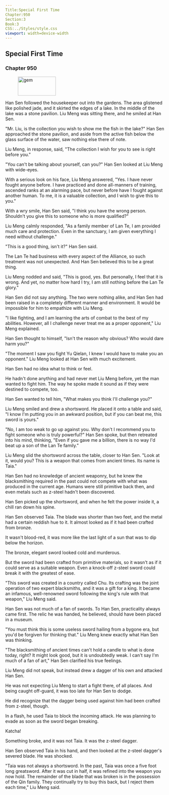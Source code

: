 ```yaml
---
Title:Special First Time 
Chapter:950 
Section:3 
Book:3 
CSS:../Styles/style.css 
viewport: width=device-width
---
```

  
## Special First Time
### Chapter 950
  
<figure>
	<img src="../Images/gem.gif" alt="gem" id="gem" width="120" height="60" />
</figure>
  

  
Han Sen followed the housekeeper out into the gardens. The area glistened like polished jade, and it skirted the edges of a lake. In the middle of the lake was a stone pavilion. Liu Meng was sitting there, and he smiled at Han Sen.

"Mr. Liu, is the collection you wish to show me the fish in the lake?" Han Sen approached the stone pavilion, and aside from the active fish below the glass surface of the water, saw nothing else there of note.

Liu Meng, in response, said, "The collection I wish for you to see is right before you."

"You can't be talking about yourself, can you?" Han Sen looked at Liu Meng with wide-eyes.

With a serious look on his face, Liu Meng answered, "Yes. I have never fought anyone before. I have practiced and done all-manners of training, ascended ranks at an alarming pace, but never before have I fought against another human. To me, it is a valuable collection, and I wish to give this to you."

With a wry smile, Han Sen said, "I think you have the wrong person. Shouldn't you give this to someone who is more qualified?"

Liu Meng calmly responded, "As a family member of Lan Te, I am provided much care and protection. Even in the sanctuary, I am given everything I need without challenge."

"This is a good thing, isn't it?" Han Sen said.

The Lan Te had business with every aspect of the Alliance, so such treatment was not unexpected. And Han Sen believed this to be a great thing.

Liu Meng nodded and said, "This is good, yes. But personally, I feel that it is wrong. And yet, no matter how hard I try, I am still nothing before the Lan Te glory."

Han Sen did not say anything. The two were nothing alike, and Han Sen had been raised in a completely different manner and environment. It would be impossible for him to empathize with Liu Meng.

"I like fighting, and I am learning the arts of combat to the best of my abilities. However, all I challenge never treat me as a proper opponent," Liu Meng explained.

Han Sen thought to himself, "Isn't the reason why obvious? Who would dare harm you?"

"The moment I saw you fight Yu Qielan, I knew I would have to make you an opponent." Liu Meng looked at Han Sen with much excitement.

Han Sen had no idea what to think or feel.

He hadn't done anything and had never met Liu Meng before, yet the man wanted to fight him. The way he spoke made it sound as if they were destined to compete, too.

Han Sen wanted to tell him, "What makes you think I'll challenge you?"

Liu Meng smiled and drew a shortsword. He placed it onto a table and said, "I know I'm putting you in an awkward position, but if you can beat me, this sword is yours."

"No, I am too weak to go up against you. Why don't I recommend you to fight someone who is truly powerful?" Han Sen spoke, but then retreated into his mind, thinking, "Even if you gave me a billion, there is no way I'd beat up a son of the Lan Te family."

Liu Meng slid the shortsword across the table, closer to Han Sen. "Look at it, would you? This is a weapon that comes from ancient times. Its name is Taia."

Han Sen had no knowledge of ancient weaponry, but he knew the blacksmithing required in the past could not compete with what was produced in the current age. Humans were still primitive back then, and even metals such as z-steel hadn't been discovered.

Han Sen picked up the shortsword, and when he felt the power inside it, a chill ran down his spine.

Han Sen observed Taia. The blade was shorter than two feet, and the metal had a certain reddish hue to it. It almost looked as if it had been crafted from bronze.

It wasn't blood-red, it was more like the last light of a sun that was to dip below the horizon.

The bronze, elegant sword looked cold and murderous.

But the sword had been crafted from primitive materials, so it wasn't as if it could serve as a suitable weapon. Even a knock-off z-steel sword could break it with the greatest of ease.

"This sword was created in a country called Chu. Its crafting was the joint operation of two expert blacksmiths, and it was a gift for a king. It became an infamous, well-renowned sword following the king's rule with that weapon," Liu Meng said.

Han Sen was not much of a fan of swords. To Han Sen, practicality always came first. The relic he was handed, he believed, should have been placed in a museum.

"You must think this is some useless sword hailing from a bygone era, but you'd be forgiven for thinking that." Liu Meng knew exactly what Han Sen was thinking.

"The blacksmithing of ancient times can't hold a candle to what is done today, right? It might look good, but it is undoubtedly weak. I can't say I'm much of a fan of art," Han Sen clarified his true feelings.

Liu Meng did not speak, but instead drew a dagger of his own and attacked Han Sen.

He was not expecting Liu Meng to start a fight there, of all places. And being caught off-guard, it was too late for Han Sen to dodge.

He did recognize that the dagger being used against him had been crafted from z-steel, though.

In a flash, he used Taia to block the incoming attack. He was planning to evade as soon as the sword began breaking.

Katcha!

Something broke, and it was not Taia. It was the z-steel dagger.

Han Sen observed Taia in his hand, and then looked at the z-steel dagger's severed blade. He was shocked.

"Taia was not always a shortsword. In the past, Taia was once a five foot long greatsword. After it was cut in half, it was refined into the weapon you now hold. The remainder of the blade that was broken is in the possession of the Qin family. They continually try to buy this back, but I reject them each time," Liu Meng said.